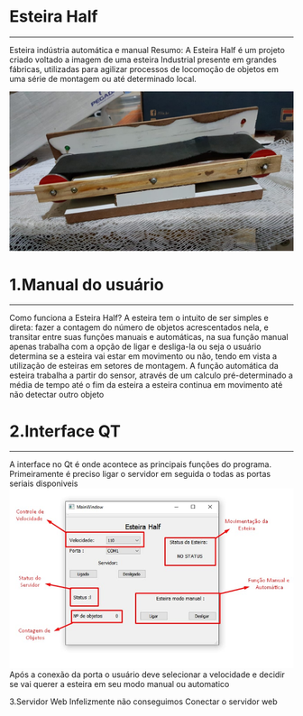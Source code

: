 # Esteira Half
--------------------------
Esteira indústria automática e manual
Resumo: A Esteira Half é um projeto criado voltado a imagem de uma esteira Industrial presente em grandes fábricas, utilizadas para agilizar processos de locomoção de objetos em uma série de montagem ou até determinado local. 

![](imagesave/img22.jpeg)

# 1.Manual do usuário
--------------------------
Como funciona a Esteira Half?
A esteira tem o intuito de ser simples e direta: fazer a contagem do número de objetos acrescentados nela, e transitar entre suas funções manuais e automáticas, na sua função manual apenas trabalha com a opção de ligar e desliga-la ou seja o usuário determina se a esteira vai estar em movimento ou não, tendo em vista a utilização de esteiras em setores de montagem.
A função automática da esteira trabalha a partir do sensor, através de um calculo pré-determinado a média de tempo até o fim da esteira a esteira continua em movimento até não detectar outro objeto

# 2.Interface QT
--------------------------
A interface no Qt é onde acontece as principais funções do programa. Primeiramente é preciso ligar o servidor em seguida o todas as portas seriais disponiveis 
![](imagesave/img11.jpeg)
Após a conexão da porta o usuário deve selecionar a velocidade e decidir se vai querer a esteira em seu modo manual ou automatico   

3.Servidor Web
Infelizmente não conseguimos Conectar o servidor web

